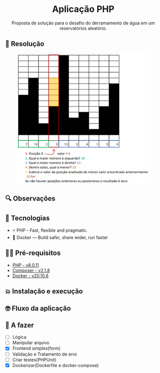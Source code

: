<h1 align="center">
  Aplicação PHP
</h1>

<p align="center">Proposta de solução para o desafio do derramamento de água em um reservatórios aleatório. 
</p>

## 🧠 Resolução 
<p align="center">
  <img width="430" height="420" src="docs\logic.png">
</p>

## 🔍 Observações
 

## 👾 Tecnologias
- ⚡ PHP - Fast, flexible and pragmatic.
- 🐳 Docker — Build safer, share wider, run faster

## ✋🏻 Pré-requisitos

- [PHP - v8.0.11](https://www.php.net/downloads)
- [Composer - v2.1.8](https://getcomposer.org/download/)
- [Docker - v20.10.8](https://docs.docker.com/desktop/windows/install/)
## 💥 Instalação e execução


## 🤓 Fluxo da aplicação

## 👷 A fazer
- [ ] Lógica
- [ ] Manipular arquivo
- [x] Frontend simples(form)
- [ ] Validação e Tratamento de erro
- [ ] Criar testes(PHPUnit)
- [x] Dockerizar(Dockerfile e docker-compose)